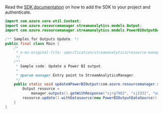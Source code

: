 Read the [SDK documentation](https://github.com/Azure/azure-sdk-for-java/blob/azure-resourcemanager-streamanalytics_1.0.0-beta.2/sdk/streamanalytics/azure-resourcemanager-streamanalytics/README.md) on how to add the SDK to your project and authenticate.

```java
import com.azure.core.util.Context;
import com.azure.resourcemanager.streamanalytics.models.Output;
import com.azure.resourcemanager.streamanalytics.models.PowerBIOutputDataSource;

/** Samples for Outputs Update. */
public final class Main {
    /*
     * x-ms-original-file: specification/streamanalytics/resource-manager/Microsoft.StreamAnalytics/stable/2020-03-01/examples/Output_Update_PowerBI.json
     */
    /**
     * Sample code: Update a Power BI output.
     *
     * @param manager Entry point to StreamAnalyticsManager.
     */
    public static void updateAPowerBIOutput(com.azure.resourcemanager.streamanalytics.StreamAnalyticsManager manager) {
        Output resource =
            manager.outputs().getWithResponse("sjrg7983", "sj2331", "output3022", Context.NONE).getValue();
        resource.update().withDatasource(new PowerBIOutputDataSource().withDataset("differentDataset")).apply();
    }
}
```
